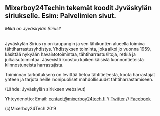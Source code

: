 ## Mixerboy24Techin tekemät koodit Jyväskylän siriukselle. Esim: Palvelimien sivut. 

###### Mikä on Jyväskylän Sirius?
 Jyväskylän Sirius ry on kaupungin ja sen lähikuntien alueella toimiva tähtiharrastusyhdistys. Yhdistyksen toiminta, joka alkoi jo vuonna 1959, käsittää nykyään havaintotoimintaa, tähtiharrastusiltoja, retkiä ja julkaisutoimintaa. Jäsenistö koostuu kaikenikäisistä luonnontieteistä kiinnostuneista harrastajista.

Toiminnan tarkoituksena on levittää tietoa tähtitieteestä, koota harrastajat yhteen ja tarjota heille monipuoliset mahdollisuudet tähtiharrastamiseen.

(Lähde: Jyväskylän siriuksen websivut)


Yhteydenotto: Email: contact@mixerboy24tech.fi // [Twitter](https://www.twitter.com/Mixerboy24Tech) // [Facebook](https://www.facebook.com/Mixerboy24Tech/)

(c)Mixerboy24Tech 2019
